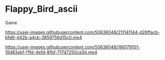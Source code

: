 # Flappy_Bird_ascii
Game


https://user-images.githubusercontent.com/50636048/211141144-d26ffacb-bfd6-442b-a4cb-3859756d15c0.mp4




https://user-images.githubusercontent.com/50636048/166179101-19d83ebf-f1fd-4e1d-8fbf-717d7250ca3d.mp4

